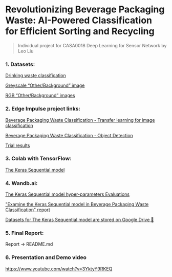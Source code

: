 
# Revolutionizing Beverage Packaging Waste: AI-Powered Classification for Efficient Sorting and Recycling



> Individual project for CASA0018 Deep Learning for Sensor Network by Leo Liu 


### 1. Datasets: 

[Drinking waste classification](https://www.kaggle.com/datasets/arkadiyhacks/drinking-waste-classification)

[Greyscale “Other/Background” image](https://github.com/abin24/Textures-Dataset)

[RGB “Other/Background” images](https://www.robots.ox.ac.uk/~vgg/data/dtd/)


### 2. Edge Impulse project links: 

[Beverage Packaging Waste Classification - Transfer learning for image classification](https://studio.edgeimpulse.com/public/184551/latest)

[Beverage Packaging Waste Classification - Object Detection](https://studio.edgeimpulse.com/public/193760/latest)

[Trial results](https://github.com/LeoLiu5/casa0018-final-project/tree/main/Assessment/Final%20project/Edge%20Impulse)

### 3. Colab with TensorFlow:

[The Keras Sequential model](https://github.com/LeoLiu5/casa0018-final-project/blob/main/Assessment/Final%20project/The%20Keras%20Sequential%20model/Colab%20-%20The%20Keras%20Sequential%20model.ipynb)


### 4. Wandb.ai:

[The Keras Sequential model hyper-parameters Evaluations](https://wandb.ai/leoliu11/projects)

["Examine the Keras Sequential model in Beverage Packaging Waste Classification" report](https://wandb.ai/leoliu11/Optimizers/reports/Examine-the-Keras-Sequential-model-in-Beverage-Packaging-Waste-Classification--VmlldzozNzkyNTU4)

[Datasets for The Keras Sequential model are stored on Google Drive 📂 ](https://drive.google.com/drive/folders/1CrYkcADjdlK3Fxz8HADMHkKcTUMTqdtK?usp=sharing)  

### 5. Final Report: 

Report -> README.md

### 6. Presentation and Demo video
https://www.youtube.com/watch?v=3YktyY9RKEQ
